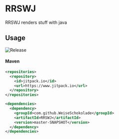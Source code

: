 # RRSWJ
RRSWJ renders stuff with java

## Usage
![Release](https://jitpack.io/v/WeiseSchokolade/RRSWJ.svg)
#### Maven
```xml
<repositories>
  <repository>
    <id>jitpack.io</id>
    <url>https://www.jitpack.io</url>
  </repository>
</repositories>
```
```xml
<dependencies>
  <dependency>
    <groupId>com.github.WeiseSchokolade</groupId>
    <artifactId>RRSWJ</artifactId>
    <version>master-SNAPSHOT</version>
  </dependency>
</dependencies>
```
